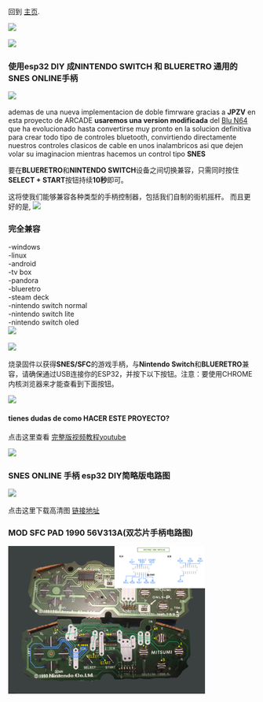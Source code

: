 
回到 [主页](index.md).

<img src="imagenes/snes.png"
height="250">


<img src="imagenes/line.png"
height="5">

### 使用esp32 DIY 成**NINTENDO SWITCH** 和 **BLUERETRO** 通用的SNES ONLINE手柄
<img src="imagenes/line.png"
height="5">

ademas de una nueva implementacion de doble fimrware gracias a **JPZV** en esta proyecto de ARCADE **usaremos una version modificada** del [Blu N64](https://github.com/JPZV/BluN64-ESP32) que ha evolucionado hasta convertirse muy pronto en la solucion definitiva para crear todo tipo de controles bluetooth, convirtiendo directamente nuestros controles clasicos de cable en unos inalambricos asi que dejen volar su imaginacion mientras hacemos un control tipo **SNES**

要在**BLUERETRO**和**NINTENDO SWITCH**设备之间切换兼容，只需同时按住**SELECT + START**按钮持续**10秒**即可。

这将使我们能够兼容各种类型的手柄控制器，包括我们自制的街机摇杆。
而且更好的是, 
<img src="imagenes/line.png"
height="5">
### 完全兼容

-windows <br/>
-linux <br/>
-android <br/>
-tv box <br/>
-pandora <br/>
-blueretro <br/>
-steam deck <br/>
-nintendo switch normal <br/>
-nintendo switch lite <br/>
-nintendo switch oled <br/>
<img src="imagenes/line.png"
height="5">

<img src="imagenes/line.png"
height="5">

烧录固件以获得**SNES/SFC**的游戏手柄，与**Nintendo Switch**和**BLUERETRO**兼容，请确保通过USB连接你的ESP32，并按下以下按钮。注意：要使用CHROME内核浏览器来才能查看到下面按钮。


<script type="module" src="install-button.js?module"></script>
<esp-web-install-button manifest="firmware/firmware_build/SNES-UNIVERSAL-JPZV/manifest.json"></esp-web-install-button>

<img src="imagenes/line.png"
height="5">


#### tienes dudas de como HACER ESTE PROYECTO?


点击这里查看 [完整版视频教程youtube](https://youtu.be/1csYLMaxqUY)  


<img src="imagenes/line.png"
height="5">

### SNES ONLINE 手柄 esp32 DIY简略版电路图

<img src="imagenes/diagrama-snes-lite.jpg"
height="300">

点击这里下载高清图 [链接地址](https://www.mundoyakara.com/2022/09/como-hacer-control-snes-classic-edition.html)

### MOD SFC PAD  1990  56V313A(双芯片手柄电路图)
<img src="imagenes/SFC%20PAD%20%201990%20%2056V313A.jpg"
height="300">


